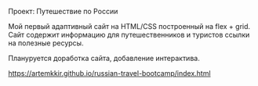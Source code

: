 Проект: Путешествие по России

Мой первый адаптивный сайт на HTML/CSS построенный на flex + grid.
Сайт содержит информацию для путешественников и туристов ссылки на полезные ресурсы.

Плануруется доработка сайта, добавление интерактива.

https://artemkkir.github.io/russian-travel-bootcamp/index.html
